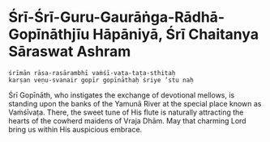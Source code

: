 # Śrī-Śrī-Guru-Gaurāṅga-Rādhā-Gopīnāthjīu Hāpāniyā, Śrī Chaitanya Sāraswat Ashram

    śrīmān rāsa-rasārambhī vaṁśī-vaṭa-taṭa-sthitaḥ
    karṣan veṇu-svanair gopīr gopīnāthaḥ śriye ’stu naḥ

Śrī Gopīnāth, who instigates the exchange of devotional mellows, is standing upon the banks of the Yamunā River at the special place known as Vaṁśīvaṭa. There, the sweet tune of His flute is naturally attracting the hearts of the cowherd maidens of Vraja Dhām. May that charming Lord bring us within His auspicious embrace.

